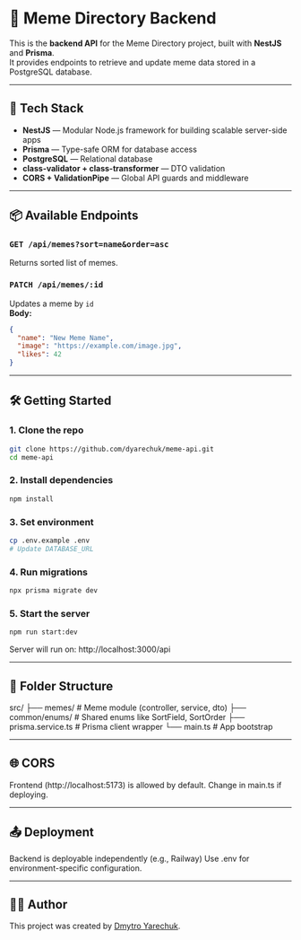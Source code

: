 # 🧠 Meme Directory Backend

This is the **backend API** for the Meme Directory project, built with **NestJS** and **Prisma**.  
It provides endpoints to retrieve and update meme data stored in a PostgreSQL database.

---

## 🚀 Tech Stack

- **NestJS** — Modular Node.js framework for building scalable server-side apps
- **Prisma** — Type-safe ORM for database access
- **PostgreSQL** — Relational database
- **class-validator + class-transformer** — DTO validation
- **CORS + ValidationPipe** — Global API guards and middleware

---

## 📦 Available Endpoints

### `GET /api/memes?sort=name&order=asc`
Returns sorted list of memes.

### `PATCH /api/memes/:id`
Updates a meme by `id`  
**Body:**
```json
{
  "name": "New Meme Name",
  "image": "https://example.com/image.jpg",
  "likes": 42
}
```

---

## 🛠️ Getting Started

### 1. Clone the repo

```bash
git clone https://github.com/dyarechuk/meme-api.git
cd meme-api
```

### 2. Install dependencies

```bash
npm install
```

### 3. Set environment

```bash
cp .env.example .env
# Update DATABASE_URL
```

### 4. Run migrations

```bash
npx prisma migrate dev
```

### 5. Start the server

```bash
npm run start:dev
```

Server will run on:
http://localhost:3000/api

---

## 🧱 Folder Structure

src/
├── memes/              # Meme module (controller, service, dto)
├── common/enums/       # Shared enums like SortField, SortOrder
├── prisma.service.ts   # Prisma client wrapper
└── main.ts             # App bootstrap

---

## 🌐 CORS

Frontend (http://localhost:5173) is allowed by default.
Change in main.ts if deploying.

---

## 📤 Deployment

Backend is deployable independently (e.g., Railway)
Use .env for environment-specific configuration.

---

## 👨‍💻 Author

This project was created by [Dmytro Yarechuk](https://github.com/Dyarechuk).